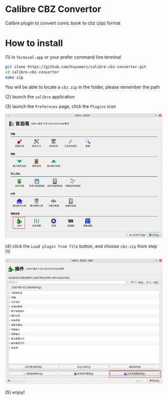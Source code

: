 # Calibre CBZ Convertor
Calibre plugin to convert comic book to cbz (zip) format

# How to install

(1) in `Terminal.app` or your prefer command line terminal

```bash
git clone https://github.com/huyumars/calibre-cbz-convertor.git
cd calibre-cbz-convertor
make zip
```

You will be able to locate a `cbz.zip` in the folder, please remember the path

(2) launch the `calibre` application

(3) launch the `Prefernces` page, click the `Plugins` icon

<img src="img/2.jpg" >

(4) click the `Load plugin from file` button, and choose `cbz.zip` from step (1)

<img src="img/3.jpg" >

(5) enjoy!
